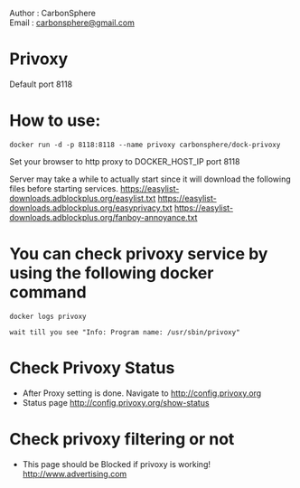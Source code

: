 Author  : CarbonSphere <br>
Email   : carbonsphere@gmail.com<br>

# Privoxy

Default port 8118

# How to use:

	docker run -d -p 8118:8118 --name privoxy carbonsphere/dock-privoxy

Set your browser to http proxy to DOCKER_HOST_IP port 8118

Server may take a while to actually start since it will download the following files before starting services.
	https://easylist-downloads.adblockplus.org/easylist.txt
	https://easylist-downloads.adblockplus.org/easyprivacy.txt
	https://easylist-downloads.adblockplus.org/fanboy-annoyance.txt

# You can check privoxy service by using the following docker command

	docker logs privoxy

	wait till you see "Info: Program name: /usr/sbin/privoxy"

# Check Privoxy Status

  - After Proxy setting is done. Navigate to 
  	http://config.privoxy.org
  - Status page
  	http://config.privoxy.org/show-status

# Check privoxy filtering or not

  - This page should be Blocked if privoxy is working!
  	http://www.advertising.com